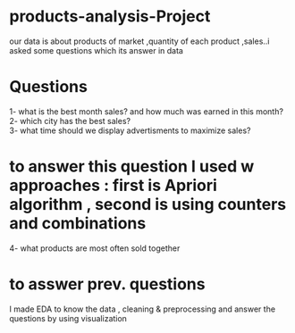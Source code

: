 # products-analysis-Project
our data is about products of market ,quantity of each product ,sales..i asked some questions which its answer in data  
# Questions 
1- what is the best month sales? and how much was earned in this month? <br/>
2- which city has the best sales? <br/>
3- what time should we display advertisments to maximize sales? <br/>
# to answer this question I used w approaches : first is Apriori algorithm , second is using counters and combinations
4- what products are most often sold together 
# to asswer prev. questions 
I made EDA to know the data , cleaning & preprocessing and answer the questions by  using visualization
